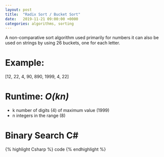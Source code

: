 ```yaml
---
layout: post
title:  "Radix Sort / Bucket Sort"
date:   2019-11-21 09:00:00 +0000
categories: algorithms, sorting
---
```

A non-comparative sort algorithm used primarily for numbers it can also be used on strings by using 26 buckets, one for each letter.

# Example:
[12, 22, 4, 90, 890, 1999, 4, 22]

# Runtime: *O(kn)*
* k number of digits (4) of maximum value (1999)
* n integers in the range (8)

# Binary Search C#
{% highlight Csharp %}
code
{% endhighlight %}